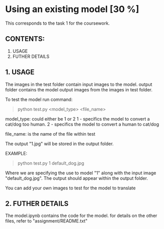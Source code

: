 # Using an existing model [30 %]
This corresponds to the task 1 for the coursework. 

## CONTENTS:
1. USAGE
2. FUTHER DETAILS

## 1. USAGE

The images in the test folder contain input images to the model.
output folder contains the model output images from the images in test folder.

To test the model run command:

> python test.py <model_type> <file_name>

model_type: could either be 1 or 2
        1 - specifics the model to convert
            a cat/dog too human. 
        2 - specifics the model to convert
            a human to cat/dog

file_name: is the name of the file within test

The output "1.jpg" will be stored in the output folder.

EXAMPLE:
> python test.py 1 default_dog.jpg

Where we are specifying the use to model "1" along with the input image "default_dog.jpg". The
output should appear within the output folder.

You can add your own images to test for the model to translate

## 2. FUTHER DETAILS

The model.ipynb contains the code for the model. for details on the other files, refer to 
"assignment/README.txt" 
